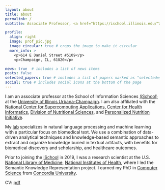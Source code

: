 ```yaml
---
layout: about
title: about
permalink: /
subtitle: Associate Professor, <a href="https://ischool.illinois.edu/">iSchool</a>, <a href="https://illinois.edu/">UIUC</a>

profile:
  align: right
  image: prof_pic.jpg
  image_circular: true # crops the image to make it circular
  more_info: >
    <p>614 E Daniel Street #5109</p>
    <p>Champaign, IL, 61820</p>

news: true  # includes a list of news items
posts: false
selected_papers: true # includes a list of papers marked as "selected={true}"
social: true # includes social icons at the bottom of the page
---
```


I am an associate professor at the School of Information Sciences [(iSchool)](https://ischool.illinois.edu/) at the [University of Illinois Urbana-Champaign](https://illinois.edu/). I am also affiliated with the [National Center for Supercomputing Applications](https://www.ncsa.illinois.edu/), [Center for Health Informatics](https://chi.healtheng.illinois.edu/), [Division of Nutritional Sciences](https://nutrsci.illinois.edu/), and [Personalized Nutrition Initiative](https://personalizednutrition.research.illinois.edu/).

My [lab](lab) specializes in natural language processing and machine learning with a particular focus on biomedical text. We use a combination of data-driven analytical techniques and knowledge-based semantic approaches to extract and organize knowledge buried in textual artifacts, with benefits for biomedical discovery and scholarship, and healthcare outcomes. 

Prior to joining the [iSchool](https://ischool.illinois.edu/) in 2019, I was a research scientist at the U.S. [National Library of Medicine](https://www.nlm.nih.gov/), [National Institutes of Health](https://www.nih.gov/), where I led the Semantic Knowledge Representation project. I earned my PhD in [Computer Science](https://www.concordia.ca/ginacody/computer-science-software-eng.html) from [Concordia University](https://www.concordia.ca/).

CV: [pdf](kilicoglu-cv.pdf)

